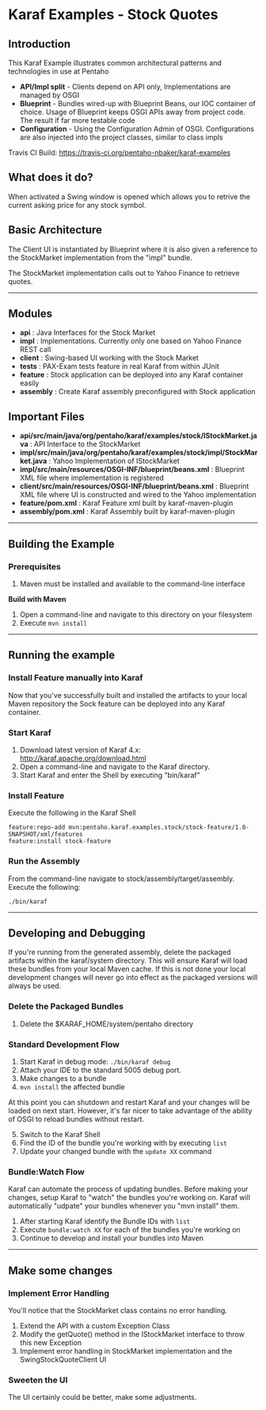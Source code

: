 # Karaf Examples - Stock Quotes
## Introduction
This Karaf Example illustrates common architectural patterns and technologies
in use at Pentaho
* __API/Impl split__ - Clients depend on API only, Implementations are managed by OSGI
* __Blueprint__ - Bundles wired-up with Blueprint Beans, our IOC container of choice. Usage of Blueprint keeps OSGI APIs away from project code. The result if far more testable code
* __Configuration__ - Using the Configuration Admin of OSGI. Configurations are also injected into the project classes, similar to class impls

Travis CI Build: https://travis-ci.org/pentaho-nbaker/karaf-examples

## What does it do?
When activated a Swing window is opened which allows you to retrive the current asking 
price for any stock symbol.

## Basic Architecture ##
The Client UI is instantiated by Blueprint where it is also given a reference to the StockMarket implementation from the "impl" bundle.

The StockMarket implementation calls out to Yahoo Finance to retrieve quotes.

---

## Modules
* __api__ : Java Interfaces for the Stock Market
* __impl__ : Implementations. Currently only one based on Yahoo Finance REST call
* __client__ : Swing-based UI working with the Stock Market
* __tests__ : PAX-Exam tests feature in real Karaf from within JUnit
* __feature__ : Stock application can be deployed into any Karaf container easily
* __assembly__ : Create Karaf assembly preconfigured with Stock application



## Important Files
* __api/src/main/java/org/pentaho/karaf/examples/stock/IStockMarket.java__ : API Interface to the StockMarket
* __impl/src/main/java/org/pentaho/karaf/examples/stock/impl/StockMarket.java__ : Yahoo Implementation of IStockMarket
* __impl/src/main/resources/OSGI-INF/blueprint/beans.xml__ : Blueprint XML file where implementation is registered
* __client/src/main/resources/OSGI-INF/blueprint/beans.xml__ : Blueprint XML file where UI is constructed and wired to the Yahoo implementation
* __feature/pom.xml__ : Karaf Feature xml built by karaf-maven-plugin
* __assembly/pom.xml__ : Karaf Assembly built by karaf-maven-plugin

---

## Building the Example
### Prerequisites
1. Maven must be installed and available to the command-line interface

__Build with Maven__

1. Open a command-line and navigate to this directory on your filesystem
2. Execute `mvn install`

---

## Running the example

### Install Feature manually into Karaf

Now that you've successfully built and installed the artifacts to your local Maven repository 
the Sock feature can be deployed into any Karaf container.

### Start Karaf
1. Download latest version of Karaf 4.x: http://karaf.apache.org/download.html
2. Open a command-line and navigate to the Karaf directory.
3. Start Karaf and enter the Shell by executing "bin/karaf"

### Install Feature
Execute the following in the Karaf Shell
```
feature:repo-add mvn:pentaho.karaf.examples.stock/stock-feature/1.0-SNAPSHOT/xml/features
feature:install stock-feature
```

### Run the Assembly
From the command-line navigate to stock/assembly/target/assembly. Execute the following:
```
./bin/karaf
```

---

## Developing and Debugging
If you're running from the generated assembly, delete the packaged 
artifacts within the karaf/system directory. This will ensure Karaf will load these bundles 
from your local Maven cache. If this is not done your 
local development changes will never go into effect as the packaged versions 
will always be used.

### Delete the Packaged Bundles
1. Delete the $KARAF_HOME/system/pentaho directory

### Standard Development Flow
1. Start Karaf in debug mode: `./bin/karaf debug`
2. Attach your IDE to the standard 5005 debug port.
3. Make changes to a bundle
4. `mvn install` the affected bundle

At this point you can shutdown and restart Karaf and your changes will be loaded on next start. However, it's far nicer to take advantage of the ability of OSGI to reload bundles without restart. 

5. Switch to the Karaf Shell
6. Find the ID of the bundle you're working with by executing `list`
7. Update your changed bundle with the `update XX` command

### Bundle:Watch Flow
Karaf can automate the process of updating bundles. Before making your changes, 
setup Karaf to "watch" the bundles you're working on. Karaf will automatically 
"udpate" your bundles whenever you "mvn install" them.

1. After starting Karaf identify the Bundle IDs with `list`
2. Execute `bundle:watch XX` for each of the bundles you're working on
3. Continue to develop and install your bundles into Maven

---

## Make some changes
### Implement Error Handling

You'll notice that the StockMarket class contains no error handling. 

1. Extend the API with a custom Exception Class
2. Modify the getQuote() method in the IStockMarket interface to throw this new Exception
3. Implement error handling in StockMarket implementation and the SwingStockQuoteClient UI

### Sweeten the UI

The UI certainly could be better, make some adjustments.
